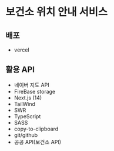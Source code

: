 # 보건소 위치 안내 서비스

## 배포

- vercel

## 활용 API

- 네이버 지도 API
- FireBase storage
- Next.js (14)
- TailWind
- SWR
- TypeScript
- SASS
- copy-to-clipboard
- git/github
- 공공 API(보건소 API)
